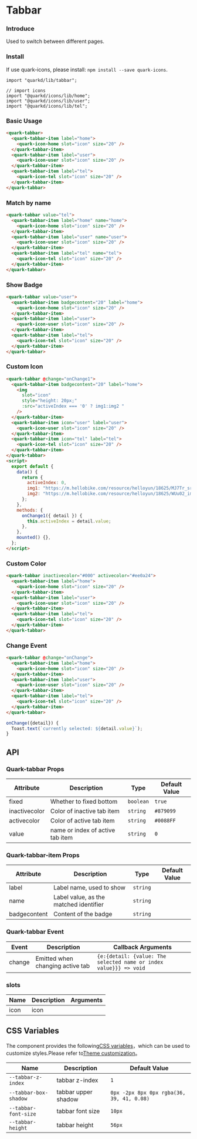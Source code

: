 # Tabbar

### Introduce

Used to switch between different pages.

### Install

If use quark-icons, please install: `npm install --save quark-icons`.

```tsx
import "quarkd/lib/tabbar";

// import icons
import "@quarkd/icons/lib/home";
import "@quarkd/icons/lib/user";
import "@quarkd/icons/lib/tel";
```

### Basic Usage

```html
<quark-tabbar>
  <quark-tabbar-item label="home">
    <quark-icon-home slot="icon" size="20" />
  </quark-tabbar-item>
  <quark-tabbar-item label="user">
    <quark-icon-user slot="icon" size="20" />
  </quark-tabbar-item>
  <quark-tabbar-item label="tel">
    <quark-icon-tel slot="icon" size="20" />
  </quark-tabbar-item>
</quark-tabbar>
```

### Match by name

```html
<quark-tabbar value="tel">
  <quark-tabbar-item label="home" name="home">
    <quark-icon-home slot="icon" size="20" />
  </quark-tabbar-item>
  <quark-tabbar-item label="user" name="user">
    <quark-icon-user slot="icon" size="20" />
  </quark-tabbar-item>
  <quark-tabbar-item label="tel" name="tel">
    <quark-icon-tel slot="icon" size="20" />
  </quark-tabbar-item>
</quark-tabbar>
```

### Show Badge

```html
<quark-tabbar value="user">
  <quark-tabbar-item badgecontent="20" label="home">
    <quark-icon-home slot="icon" size="20" />
  </quark-tabbar-item>
  <quark-tabbar-item label="user">
    <quark-icon-user slot="icon" size="20" />
  </quark-tabbar-item>
  <quark-tabbar-item label="tel">
    <quark-icon-tel slot="icon" size="20" />
  </quark-tabbar-item>
</quark-tabbar>
```

### Custom Icon

```html
<quark-tabbar @change="onChange1">
  <quark-tabbar-item badgecontent="20" label="home">
    <img
      slot="icon"
      style="height: 20px;"
      :src="activeIndex === '0' ? img1:img2 "
    />
  </quark-tabbar-item>
  <quark-tabbar-item icon="user" label="user">
    <quark-icon-user slot="icon" size="20" />
  </quark-tabbar-item>
  <quark-tabbar-item icon="tel" label="tel">
    <quark-icon-tel slot="icon" size="20" />
  </quark-tabbar-item>
</quark-tabbar>
<script>
  export default {
    data() {
      return {
        activeIndex: 0,
        img1: "https://m.hellobike.com/resource/helloyun/18625/MJ7Tr_src=http___inews.gtimg.com_newsapp_bt_0_12536239782_641.jpg&refer=http___inews.gtimg.jpeg",
        img2: "https://m.hellobike.com/resource/helloyun/18625/WUu02_img.png",
      };
    },
    methods: {
      onChange1({ detail }) {
        this.activeIndex = detail.value;
      },
    },
    mounted() {},
  };
</script>
```

### Custom Color

```html
<quark-tabbar inactivecolor="#000" activecolor="#ee0a24">
  <quark-tabbar-item label="home">
    <quark-icon-home slot="icon" size="20" />
  </quark-tabbar-item>
  <quark-tabbar-item label="user">
    <quark-icon-user slot="icon" size="20" />
  </quark-tabbar-item>
  <quark-tabbar-item label="tel">
    <quark-icon-tel slot="icon" size="20" />
  </quark-tabbar-item>
</quark-tabbar>
```

### Change Event

```html
<quark-tabbar @change="onChange">
  <quark-tabbar-item label="home">
    <quark-icon-home slot="icon" size="20" />
  </quark-tabbar-item>
  <quark-tabbar-item label="user">
    <quark-icon-user slot="icon" size="20" />
  </quark-tabbar-item>
  <quark-tabbar-item label="tel">
    <quark-icon-tel slot="icon" size="20" />
  </quark-tabbar-item>
</quark-tabbar>
```

```js
onChange({detail}) {
  Toast.text(`currently selected: ${detail.value}`);
}
```

## API

### Quark-tabbar Props

| Attribute     | Description                      | Type      | Default Value |
| ------------- | -------------------------------- | --------- | ------------- |
| fixed         | Whether to fixed bottom          | `boolean` | `true `       |
| inactivecolor | Color of inactive tab item       | `string`  | `#879099`     |
| activecolor   | Color of active tab item         | `string ` | `#0088FF`     |
| value         | name or index of active tab item | `string`  | `0`           |

### Quark-tabbar-item Props

| Attribute    | Description                            | Type     | Default Value |
| ------------ | -------------------------------------- | -------- | ------------- |
| label        | Label name, used to show               | `string` |
| name         | Label value, as the matched identifier | `string` |               |
| badgecontent | Content of the badge                   | `string` |               |

### Quark-tabbar Event

| Event  | Description                      | Callback Arguments                                                |
| ------ | -------------------------------- | ----------------------------------------------------------------- |
| change | Emitted when changing active tab | `{e:{detail: {value: The selected name or index value}}} => void` |

### slots

| Name | Description | Arguments |
| ---- | ----------- | --------- |
| icon | icon        |           |

## CSS Variables

The component provides the following[CSS variables](https://developer.mozilla.org/zh-CN/docs/Web/CSS/Using_CSS_custom_properties)，which can be used to customize styles.Please refer to[Theme customization](#/zh-CN/guide/theme)。

| Name                  | Description         | Default Value                             |
| --------------------- | ------------------- | ----------------------------------------- |
| `--tabbar-z-index`    | tabbar z-index      | `1 `                                      |
| `--tabbar-box-shadow` | tabbar upper shadow | `0px -2px 8px 0px rgba(36, 39, 41, 0.08)` |
| `--tabbar-font-size`  | tabbar font size    | `10px`                                    |
| `--tabbar-height`     | tabbar height       | `56px `                                   |
